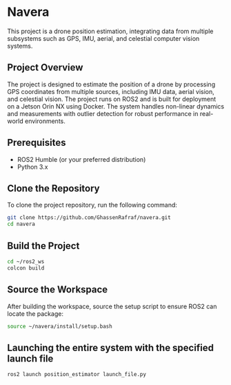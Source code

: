 # Navera

This project is a drone position estimation, integrating data from multiple subsystems such as GPS, IMU, aerial, and celestial computer vision systems.

## Project Overview

The project is designed to estimate the position of a drone by processing GPS coordinates from multiple sources, including IMU data, aerial vision, and celestial vision. The project runs on ROS2 and is built for deployment on a Jetson Orin NX using Docker. The system handles non-linear dynamics and measurements with outlier detection for robust performance in real-world environments.

## Prerequisites

- ROS2 Humble (or your preferred distribution)
- Python 3.x

## Clone the Repository

To clone the project repository, run the following command:

```bash
git clone https://github.com/GhassenRafraf/navera.git
cd navera
```

## Build the Project

```bash
cd ~/ros2_ws
colcon build
```

## Source the Workspace
After building the workspace, source the setup script to ensure ROS2 can locate the package:

```bash
source ~/navera/install/setup.bash
```

## Launching the entire system with the specified launch file

```bash
ros2 launch position_estimator launch_file.py
```
